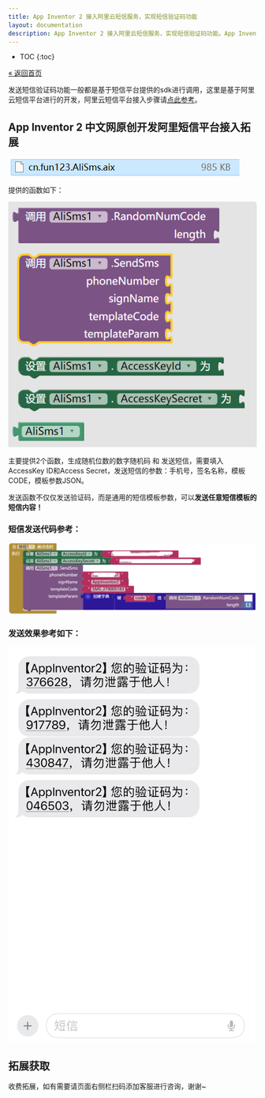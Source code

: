 ```yaml
---
title: App Inventor 2 接入阿里云短信服务，实现短信验证码功能
layout: documentation
description: App Inventor 2 接入阿里云短信服务，实现短信验证码功能。App Inventor 2 中文网原创开发阿里短信平台接入拓展，方便实现任意短信模板定制，短信发送，验证码生成，验证码短信发送。
---
```


* TOC
{:toc}

[&laquo; 返回首页](index.html)

发送短信验证码功能一般都是基于短信平台提供的sdk进行调用，这里是基于阿里云短信平台进行的开发，阿里云短信平台接入步骤请[点此参考](https://help.aliyun.com/zh/sms/user-guide/usage-notes)。

## App Inventor 2 中文网原创开发阿里短信平台接入拓展

![AliSmsAix](images/AliSmsAix.png)

提供的函数如下：

![AliSms](images/AliSms.png)

主要提供2个函数，生成随机位数的数字随机码 和 发送短信，需要填入AccessKey ID和Access Secret，发送短信的参数：手机号，签名名称，模板CODE，模板参数JSON。

发送函数不仅仅发送验证码，而是通用的短信模板参数，可以**发送任意短信模板的短信内容！**

### 短信发送代码参考：

![AliSms发送验证码案例](images/AliSms发送验证码案例.png)

### 发送效果参考如下：

![AliSms发送验证码效果](images/AliSms发送验证码效果.png)


## 拓展获取

收费拓展，如有需要请页面右侧栏扫码添加客服进行咨询，谢谢~
